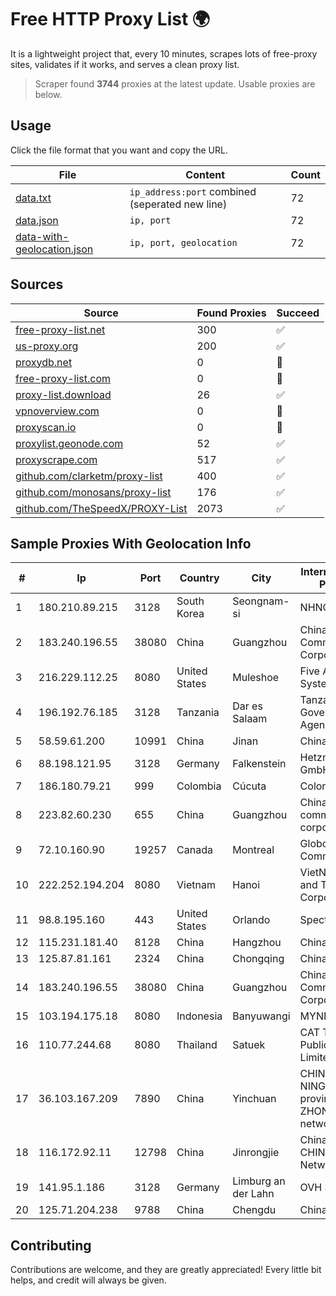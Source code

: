
# Free HTTP Proxy List 🌍

It is a lightweight project that, every 10 minutes, scrapes lots of free-proxy sites, validates if it works, and serves a clean proxy list.


> Scraper found **3744** proxies at the latest update. Usable proxies are below.

## Usage

Click the file format that you want and copy the URL.


|File|Content|Count|
|----|-------|-----|
|[data.txt](https://raw.githubusercontent.com/themiralay/Proxy-List-World/master/data.txt)|`ip_address:port` combined (seperated new line)|72|
|[data.json](https://raw.githubusercontent.com/themiralay/Proxy-List-World/master/data.json)|`ip, port`|72|
|[data-with-geolocation.json](https://raw.githubusercontent.com/themiralay/Proxy-List-World/master/data-with-geolocation.json)|`ip, port, geolocation`|72|

## Sources

|Source|Found Proxies|Succeed|
|------|-------------|-------|
|[free-proxy-list.net](https://free-proxy-list.net)|300|✅|
|[us-proxy.org](https://www.us-proxy.org)|200|✅|
|[proxydb.net](http://proxydb.net)|0|🚫|
|[free-proxy-list.com](https://free-proxy-list.com/?page=&port=&type%5B%5D=http&type%5B%5D=https&up_time=0&search=Search)|0|🚫|
|[proxy-list.download](https://www.proxy-list.download/HTTP)|26|✅|
|[vpnoverview.com](https://vpnoverview.com/privacy/anonymous-browsing/free-proxy-servers)|0|🚫|
|[proxyscan.io](https://www.proxyscan.io)|0|🚫|
|[proxylist.geonode.com](https://proxylist.geonode.com/api/proxy-list?limit=300&page=1&sort_by=lastChecked&sort_type=desc&protocols=http,https)|52|✅|
|[proxyscrape.com](https://api.proxyscrape.com/v2/?request=displayproxies&protocol=http&timeout=10000&country=all&ssl=all&anonymity=all)|517|✅|
|[github.com/clarketm/proxy-list](https://raw.githubusercontent.com/clarketm/proxy-list/master/proxy-list-raw.txt)|400|✅|
|[github.com/monosans/proxy-list](https://raw.githubusercontent.com/monosans/proxy-list/main/proxies/http.txt)|176|✅|
|[github.com/TheSpeedX/PROXY-List](https://raw.githubusercontent.com/TheSpeedX/PROXY-List/master/http.txt)|2073|✅|


## Sample Proxies With Geolocation Info

|#|Ip|Port|Country|City|Internet Service Provider|
|-|--|----|-------|----|-------------------------|
|1|180.210.89.215|3128|South Korea|Seongnam-si|NHNCLOUD|
|2|183.240.196.55|38080|China|Guangzhou|China Mobile Communications Corporation|
|3|216.229.112.25|8080|United States|Muleshoe|Five Area Systems, LLC|
|4|196.192.76.185|3128|Tanzania|Dar es Salaam|Tanzania e-Government Agency|
|5|58.59.61.200|10991|China|Jinan|Chinanet|
|6|88.198.121.95|3128|Germany|Falkenstein|Hetzner Online GmbH|
|7|186.180.79.21|999|Colombia|Cúcuta|Colombia Móvil|
|8|223.82.60.230|655|China|Guangzhou|China Mobile communications corporation|
|9|72.10.160.90|19257|Canada|Montreal|GloboTech Communications|
|10|222.252.194.204|8080|Vietnam|Hanoi|VietNam Post and Telecom Corporation|
|11|98.8.195.160|443|United States|Orlando|Spectrum|
|12|115.231.181.40|8128|China|Hangzhou|China Telecom|
|13|125.87.81.161|2324|China|Chongqing|China Telecom|
|14|183.240.196.55|38080|China|Guangzhou|China Mobile Communications Corporation|
|15|103.194.175.18|8080|Indonesia|Banyuwangi|MYNET|
|16|110.77.244.68|8080|Thailand|Satuek|CAT Telecom Public Company Limited|
|17|36.103.167.209|7890|China|Yinchuan|CHINANET NINGXIA province ZHONGWEI IDC network|
|18|116.172.92.11|12798|China|Jinrongjie|China Unicom CHINA169 Network|
|19|141.95.1.186|3128|Germany|Limburg an der Lahn|OVH SAS|
|20|125.71.204.238|9788|China|Chengdu|Chinanet|



## Contributing

Contributions are welcome, and they are greatly appreciated! Every
little bit helps, and credit will always be given.

